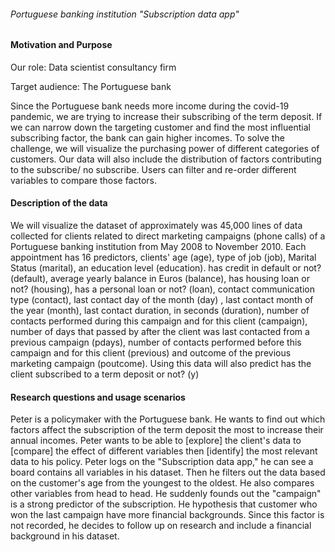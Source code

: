 ###### Portuguese banking institution "Subscription data app"

#### Motivation and Purpose

Our role: Data scientist consultancy firm

Target audience: The Portuguese bank

Since the Portuguese bank needs more income during the covid-19 pandemic, we are trying to increase their subscribing of the term deposit. If we can narrow down the targeting customer and find the most influential subscribing factor, the bank can gain higher incomes. To solve the challenge, we will visualize the purchasing power of different categories of customers. Our data will also include the distribution of factors contributing to the subscribe/ no subscribe. Users can filter and re-order different variables to compare those factors.

#### Description of the data

We will visualize the dataset of approximately was 45,000 lines of data collected for clients related to direct marketing campaigns (phone calls) of a Portuguese banking institution from May 2008 to November 2010. Each appointment has 16 predictors, clients' age (age), type of job (job), Marital Status (marital), an education level (education). has credit in default or not? (default), average yearly balance in Euros (balance), has housing loan or not? (housing), has a personal loan or not? (loan), contact communication type (contact), last contact day of the month (day) , last contact month of the year (month), last contact duration, in seconds (duration), number of contacts performed during this campaign and for this client (campaign), number of days that passed by after the client was last contacted from a previous campaign (pdays), number of contacts performed before this campaign and for this client (previous) and outcome of the previous marketing campaign (poutcome). Using this data will also predict has the client subscribed to a term deposit or not? (y)

#### Research questions and usage scenarios

Peter is a policymaker with the Portuguese bank. He wants to find out which factors affect the subscription of the term deposit the most to increase their annual incomes. Peter wants to be able to [explore] the client's data to [compare] the effect of different variables then [identify] the most relevant data to his policy. Peter logs on the "Subscription data app," he can see a board contains all variables in his dataset. Then he filters out the data based on the customer's age from the youngest to the oldest. He also compares other variables from head to head. He suddenly founds out the "campaign" is a strong predictor of the subscription. He hypothesis that customer who won the last campaign have more financial backgrounds. Since this factor is not recorded, he decides to follow up on research and include a financial background in his dataset. 
